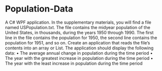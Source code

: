 # Population-Data
A C# WPF application. In the supplementary materials, you will find a file named USPopulation.txt. The file contains the midyear population of the United States, in thousands, during the years 1950 through 1990. The first line in the file contains the population for 1950, the second line contains the population for 1951, and so on. Create an application that reads the file’s contents into an array or List. The application should display the following data:
• The average annual change in population during the time period 
• The year with the greatest increase in population during the time period
• The year with the least increase in population during the time period
